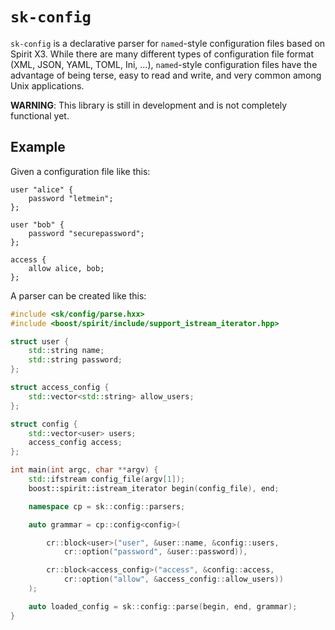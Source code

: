 # `sk-config`

`sk-config` is a declarative parser for `named`-style configuration files
based on Spirit X3.  While there are many different types of configuration
file format (XML, JSON, YAML, TOML, Ini, ...), `named`-style configuration
files have the advantage of being terse, easy to read and write, and very
common among Unix applications.

**WARNING**: This library is still in development and is not completely
functional yet.

## Example

Given a configuration file like this:

```
user "alice" {
	password "letmein";
};

user "bob" {
	password "securepassword";
};

access {
	allow alice, bob;
};
```

A parser can be created like this:

```c++
#include <sk/config/parse.hxx>
#include <boost/spirit/include/support_istream_iterator.hpp>

struct user {
	std::string name;
	std::string password;
};

struct access_config {
	std::vector<std::string> allow_users;
};

struct config {
	std::vector<user> users;
	access_config access;
};

int main(int argc, char **argv) {
	std::ifstream config_file(argv[1]);
	boost::spirit::istream_iterator begin(config_file), end;

	namespace cp = sk::config::parsers;

	auto grammar = cp::config<config>(

		cr::block<user>("user", &user::name, &config::users,
			cr::option("password", &user::password)),

		cr::block<access_config>("access", &config::access,
			cr::option("allow", &access_config::allow_users))
	);

	auto loaded_config = sk::config::parse(begin, end, grammar);
}
```